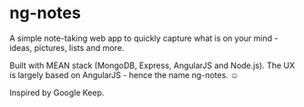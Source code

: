 # ng-notes
A simple note-taking web app to quickly capture what is on your mind - ideas, pictures, lists and more.

Built with MEAN stack (MongoDB, Express, AngularJS and Node.js). The UX is largely based on AngularJS - hence the name ng-notes. ☺

Inspired by Google Keep.